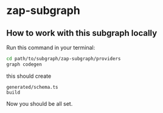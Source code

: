# zap-subgraph

## How to work with this subgraph locally

Run this command in your terminal:
```bash
cd path/to/subgraph/zap-subgraph/providers
graph codegen
```

this should create

```
generated/schema.ts
build
```

Now you should be all set.